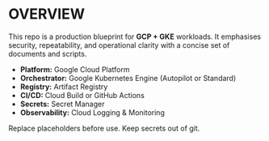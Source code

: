# OVERVIEW

This repo is a production blueprint for **GCP + GKE** workloads. It emphasises security, repeatability, and operational clarity with a concise set of documents and scripts.

- **Platform:** Google Cloud Platform
- **Orchestrator:** Google Kubernetes Engine (Autopilot or Standard)
- **Registry:** Artifact Registry
- **CI/CD:** Cloud Build or GitHub Actions
- **Secrets:** Secret Manager
- **Observability:** Cloud Logging & Monitoring

Replace placeholders before use. Keep secrets out of git.
